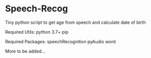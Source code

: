 # Speech-Recog
Tiny python script to get age from speech and calculate date of birth

Required Utils:
  python 3.7+
  pip

Required Packages:
  speechRecognition
  pyAudio
  word

More to be added...
  
